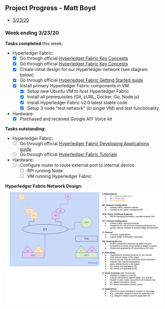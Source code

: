 ## Project Progress - Matt Boyd  

* [3/23/20](#032320)

<a name="032320"/>

### Week ending 3/23/20
__Tasks completed__ this week:
- Hyperledger Fabric:
	- [x] Go through official [Hyperledger Fabric Key Concepts](https://hyperledger-fabric.readthedocs.io/en/latest/key_concepts.html)
	- [x] Go through official [Hyperledger Fabric Key Concepts](https://hyperledger-fabric.readthedocs.io/en/latest/key_concepts.html)
	- [x] Create initial design for our Hyperledger network (see diagram below)
	- [x] Go through official [Hyperledger Fabric Getting Started guide](https://hyperledger-fabric.readthedocs.io/en/latest/getting_started.html)
	- [x] Install primary Hyperledger Fabric components in VM
		- [x] Setup new Ubuntu VM to host Hyperledger Fabric
		- [x] Install all prerequisites (Git, cURL, Docker, Go, Node.js)
		- [x] Install Hyperledger Fabric v2.0 latest stable code
		- [x] Setup 3 node "test network" (in single VM) and test functionality
- Hardware:
	- [x] Purchased and received Google AIY Voice kit

__Tasks outstanding:__
- Hyperledger Fabric:
	- [ ] Go through official [Hyperledger Fabric Developing Applications guide](https://hyperledger-fabric.readthedocs.io/en/latest/developapps/developing_applications.html)
	- [ ] Go through official [Hyperledger Fabric Tutorials](https://hyperledger-fabric.readthedocs.io/en/latest/tutorials.html)
- Hardware:
	- [ ] Configure router to route external port to internal device
		- [ ] RPi running Node
		- [ ] VM running Hyperledger Fabric

__Hyperledger Fabric Network Design:__
![Hyperledger Fabric Initial Network Design](images/EC544-Initial-Hyperledger-Design.svg)



